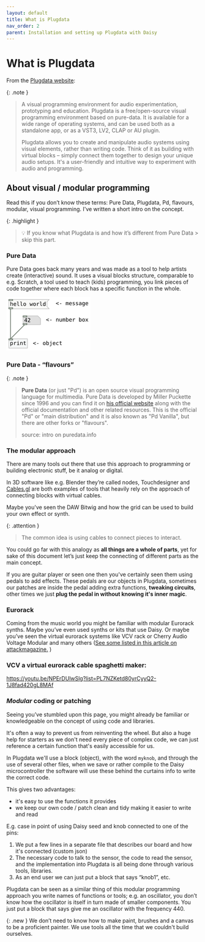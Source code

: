 ```yaml
---
layout: default
title: What is Plugdata
nav_order: 2
parent: Installation and setting up Plugdata with Daisy
---
```


# What is Plugdata

From the [Plugdata website](https://plugdata.org/):

{: .note }
> A visual programming environment for audio experimentation, prototyping and education.
> Plugdata is a free/open-source visual programming environment based on pure-data. It is available for a wide range of operating systems, and can be used both as a standalone app, or as a VST3, LV2, CLAP or AU plugin.
>
> Plugdata allows you to create and manipulate audio systems using visual elements, rather than writing code. Think of it as building with virtual blocks – simply connect them together to design your unique audio setups. It's a user-friendly and intuitive way to experiment with audio and programming.

## About visual / modular programming

Read this if you don’t know these terms: Pure Data, Plugdata, Pd, flavours, modular, visual programming. I've written a short intro on the concept.

{: .highlight }
> 💡 If you know what Plugdata is and how it’s different from Pure Data > skip this part.

### Pure Data

Pure Data goes back many years and was made as a tool to help artists create (interactive) sound. It uses a visual blocks structure, comparable to e.g. Scratch, a tool used to teach (kids) programming, you link pieces of code together where each block has a specific function in the whole.

![Pure Data example](img/puredata_example.png)

### Pure Data - “flavours”

{: .note }
> **Pure Data** (or just "Pd") is an open source visual programming language for multimedia. Pure Data is developed by Miller Puckette since 1996 and you can find it on [his official website](https://msp.ucsd.edu/) along with the official documentation and other related resources. This is the official "Pd" or "main distribution" and it is also known as "Pd Vanilla", but there are other forks or "flavours".
>
> source: intro on puredata.info 


### The modular approach

There are many tools out there that use this approach to programming or building electronic stuff, be it analog or digital.

In 3D software like e.g. Blender they’re called nodes, Touchdesigner and [Cables.gl](http://Cables.gl) are both examples of tools that heavily rely on the approach of connecting blocks with virtual cables.

Maybe you've seen the DAW Bitwig and how the grid can be used to build your own effect or synth.

{: .attention }
> The common idea is using cables to connect pieces to interact.

You could go far with this analogy as **all things are a whole of parts**, yet for sake of this document let’s just keep the connecting of different parts as the main concept.

If you are guitar player or seen one then you've certainly seen them using pedals to add effects. These pedals are our objects in Plugdata, sometimes our patches are inside the pedal adding extra functions, **tweaking circuits**, other times we just **plug the pedal in without knowing it's inner magic**.

### Eurorack

Coming from the music world you might be familiar with modular Eurorack synths. Maybe you’ve even used synths or kits that use Daisy. Or maybe you’ve seen the virtual eurorack systems like VCV rack or Cherry Audio Voltage Modular and many others ([See some listed in this article on attackmagazine.](https://www.attackmagazine.com/reviews/the-best/ten-of-the-best-modular-software/) )

### VCV a virtual eurorack cable spaghetti maker:



  https://youtu.be/NPErDUlwSlg?list=PL7NZKetd80yrCyyQ2-1J8fad420gL8MAf

### *Modular* coding or patching

Seeing you’ve stumbled upon this page, you might already be familiar or knowledgeable on the concept of using code and libraries.

It's often a way to prevent us from reinventing the wheel. But also a huge help for starters as we don't need every piece of complex code, we can just reference a certain function that's easily accessible for us.

In Plugdata we'll use a block (object), with the word `myknob`, and through the use of several other files, when we save or rather compile to the Daisy microcontroller the software will use these behind the curtains info to write the correct code.

This gives two advantages:
- it's easy to use the functions it provides
- we keep our own code / patch clean and tidy making it easier to write and read

E.g. case in point of using Daisy seed and knob connected to one of the pins:
  1. We put a few lines in a separate file that describes our board and how it's connected (custom json)
  2. The necessary code to talk to the sensor, the code to read the sensor, and the implementation into Plugdata is all being done through various tools, libraries.
  3. As an end user we can just put a block that says “knob1”, etc.
 
   Plugdata can be seen as a similar thing of this modular programming approach you write names of functions or tools; e.g. an oscillator, you don’t know how the oscillator is itself in turn made of smaller components. You just put a block that says give me an oscillator with the frequency 440.

{: .new }
We don’t need to know how to make paint, brushes and a canvas to be a proficient painter. We use tools all the time that we couldn't build ourselves.
